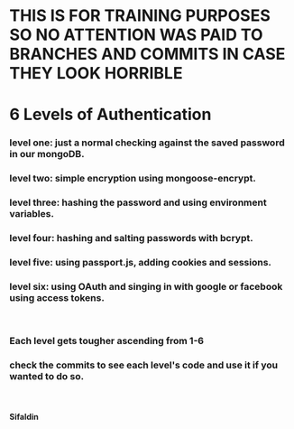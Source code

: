 # THIS IS FOR TRAINING PURPOSES SO NO ATTENTION WAS PAID TO BRANCHES AND COMMITS IN CASE THEY LOOK HORRIBLE
# 6 Levels of Authentication



### level one: just a normal checking against the saved password in our mongoDB.
### level two: simple encryption using mongoose-encrypt.
### level three: hashing the password and using environment variables.
### level four: hashing and salting passwords with bcrypt.
### level five: using passport.js, adding cookies and sessions.
### level six: using OAuth and singing in with google or facebook using access tokens.

<br/>

### Each level gets tougher ascending from 1-6
### check the commits to see each level's code and use it if you wanted to do so.

<br/>

#### Sifaldin



